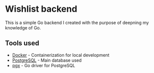 # Wishlist backend

This is a simple Go backend I created with the purpose of deepning my knowledge of Go.

## Tools used

- [Docker](https://www.docker.com) - Containerization for local development
- [PostgreSQL](https://www.postgresql.org) - Main database used
- [pgx](https://github.com/jackc/pgx) - Go driver for PostgreSQL
